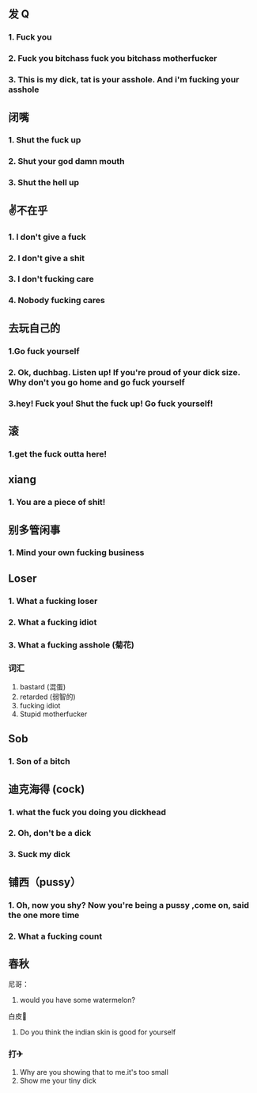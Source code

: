 ## 发 Q
### 1. Fuck you
### 2. Fuck you bitchass fuck you bitchass motherfucker
### 3. This is my dick, tat is your asshole. And i'm fucking your asshole

## 闭嘴
### 1. Shut the fuck up
### 2. Shut your god damn mouth
### 3. Shut the hell up

## ✌不在乎
### 1. I don't give a fuck
### 2. I don't give a shit
### 3. I don't fucking care
### 4. Nobody fucking cares

## 去玩自己的

### 1.Go fuck yourself

### 2. Ok, duchbag. Listen up! If you're proud of your dick size. Why don't you go home and go fuck yourself

### 3.hey! Fuck you! Shut the fuck up! Go fuck yourself!

## 滚

### 1.get the fuck outta here!

## xiang

### 1. You are a piece  of shit! 

## 别多管闲事

### 1. Mind your own fucking business

## Loser
### 1. What a fucking loser
### 2. What a fucking idiot
### 3. What a fucking asshole (菊花)


### 词汇
1. bastard (混蛋)
2. retarded (弱智的)
3.  fucking idiot
4. Stupid motherfucker

## Sob
### 1. Son of a bitch

## 迪克海得 (cock)
### 1. what  the fuck you  doing you dickhead
### 2. Oh, don't be a dick
### 3. Suck my dick

## 铺西（pussy）
### 1. Oh, now you shy? Now you're being a pussy ,come on, said the one more time
### 2. What a fucking count

## 春秋


尼哥：

1. would you have some watermelon?

白皮🐖

1. Do you think the indian skin is good for yourself


### 打✈
1. Why are you showing that to me.it's too small
2. Show me your tiny dick











